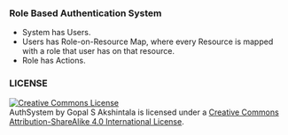 ### Role Based Authentication System

- System has Users.
- Users has Role-on-Resource Map, where every Resource is mapped with a role that user has on that resource.
- Role has Actions.

### LICENSE

<a rel="license" href="http://creativecommons.org/licenses/by-sa/4.0/"><img alt="Creative Commons License" 
style="border-width:0" src="https://i.creativecommons.org/l/by-sa/4.0/88x31.png" /></a><br /><span 
xmlns:dct="http://purl.org/dc/terms/" property="dct:title">AuthSystem</span> by <span xmlns:cc="http://creativecommons
.org/ns#" property="cc:attributionName">Gopal S Akshintala</span> is licensed under a <a rel="license" href="http://creativecommons.org/licenses/by-sa/4.0/">Creative Commons Attribution-ShareAlike 4.0 International License</a>.
